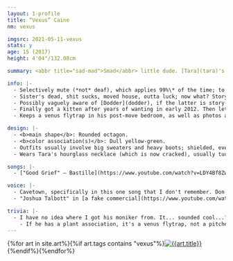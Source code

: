 ```yaml
---
layout: 1-profile
title: “Vexus” Caine
nm: vexus

imgsrc: 2021-05-11-vexus
stats: y
age: 15 (2017)
height: 4'04"/132.08cm

summary: <abbr title="sad-mad">Smad</abbr> little dude. [Tara](tara)'s sibling, best friend of [Levi](levi)'s.

info: |-
  - Selectively mute (*not* deaf), which applies 99%\* of the time; to avoid people making a fuss over it, avoids everyone whenever possible. (\*The 1% used to be reserved for family. It's nearly 0% nowadays.) Doesn't go out of his way to be a jerk, usually.
  - Sister's dead, shit sucks, moved house, outta luck; now what? Storyline somewhat uncertain, but probably involves revisiting Tara's old friends ([Nico](nico) & [Ivy](ivy)), dealing with his *new* friend Levi, and meeting some version of [Ava](ava).
  - Possibly vaguely aware of [Dodder](dodder), if the latter is story-relevant, in a "stop using my dead sister for your stupid culty self-help bullshit" way.
  - Finally got a kitten after years of wanting in early 2012. Then let her out by accident and never saw her alive again.
  - Keeps a venus flytrap in his post-move bedroom, as well as photos and mementos of Tara---the only traces of her existence on display in the whole house.

design: |-
  - <b>main shape</b>: Rounded octagon.
  - <b>color association(s)</b>: Dull yellow-green.
  - Outfits usually involve big sweaters and heavy boots; shielded, even in summer.
  - Wears Tara's hourglass necklace (which is now cracked), usually tucked safely under his sweatshirt.

songs: |-
  - ["Good Grief" – Bastille](https://www.youtube.com/watch?v=LDY4Bf8Zwn8)

voice: |-
  - Cavetown, specifically in this one song that I don't remember. Don't thiiink it applied as much in general?
  - "Joshua Talbott" in [a fake commercial](https://www.youtube.com/watch?v=BHPOZJe0Inc) (<i>The Onion</i>)

trivia: |-
  - I have no idea where I got his moniker from. It... sounded cool...? Which is all the reasoning an edgy tween needs. Surname, meanwhile, is an anagram of "-cenia," from [<i>Sarracenia flava</i>](https://en.wikipedia.org/wiki/Sarracenia_flava).
    - If he has a plant association, it's a venus flytrap, not a pitcher plant.
---
```

<div id="gallery">{%for art in site.art%}{%if art.tags contains "vexus"%}<a href="{%include url.html%}/{{art.url}}"><img src="{%include url.html%}/assets/img/art/{{art.date|date:"%F"}}-tn{%if art.multi%}-{{page.nm}}{%endif%}.jpg" alt="{{art.title}}"/></a>{%endif%}{%endfor%}</div>
